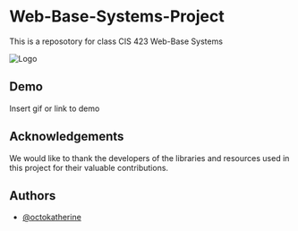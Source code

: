 

# Web-Base-Systems-Project

This is a reposotory for class CIS 423 Web-Base Systems


![Logo](https://dev-to-uploads.s3.amazonaws.com/uploads/articles/th5xamgrr6se0x5ro4g6.png)


## Demo

Insert gif or link to demo


## Acknowledgements

We would like to thank the developers of the libraries and resources used in this project for their valuable contributions.
## Authors

- [@octokatherine](https://www.github.com/octokatherine)

